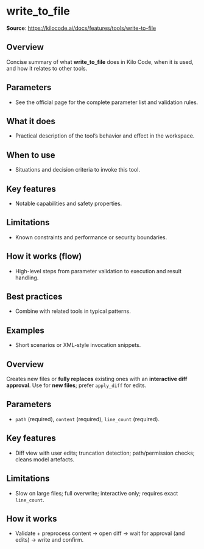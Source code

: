 # write_to_file

**Source**: https://kilocode.ai/docs/features/tools/write-to-file

## Overview
Concise summary of what **write_to_file** does in Kilo Code, when it is used, and how it relates to other tools.

## Parameters
- See the official page for the complete parameter list and validation rules.

## What it does
- Practical description of the tool’s behavior and effect in the workspace.

## When to use
- Situations and decision criteria to invoke this tool.

## Key features
- Notable capabilities and safety properties.

## Limitations
- Known constraints and performance or security boundaries.

## How it works (flow)
- High-level steps from parameter validation to execution and result handling.

## Best practices
- Combine with related tools in typical patterns.

## Examples
- Short scenarios or XML-style invocation snippets.

## Overview
Creates new files or **fully replaces** existing ones with an **interactive diff approval**. Use for **new files**; prefer `apply_diff` for edits.

## Parameters
- `path` (required), `content` (required), `line_count` (required).

## Key features
- Diff view with user edits; truncation detection; path/permission checks; cleans model artefacts.

## Limitations
- Slow on large files; full overwrite; interactive only; requires exact `line_count`.

## How it works
- Validate + preprocess content → open diff → wait for approval (and edits) → write and confirm.
